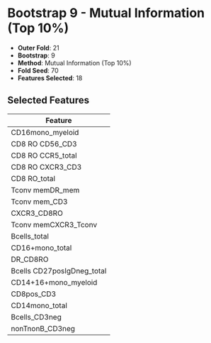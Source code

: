 # Bootstrap 9 - Mutual Information (Top 10%)

- **Outer Fold**: 21
- **Bootstrap**: 9
- **Method**: Mutual Information (Top 10%)
- **Fold Seed**: 70
- **Features Selected**: 18

## Selected Features

| Feature |
|---------|
| CD16mono_myeloid |
| CD8 RO CD56_CD3 |
| CD8 RO CCR5_total |
| CD8 RO CXCR3_CD3 |
| CD8 RO_total |
| Tconv memDR_mem |
| Tconv mem_CD3 |
| CXCR3_CD8RO |
| Tconv memCXCR3_Tconv |
| Bcells_total |
| CD16+mono_total |
| DR_CD8RO |
| Bcells CD27posIgDneg_total |
| CD14+16+mono_myeloid |
| CD8pos_CD3 |
| CD14mono_total |
| Bcells_CD3neg |
| nonTnonB_CD3neg |
